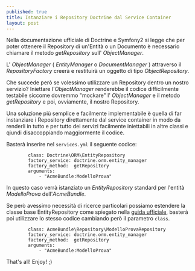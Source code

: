 ```yaml
---
published: true
title: Istanziare i Repository Doctrine dal Service Container
layout: post
---
```


Nella documentazione ufficiale di Doctrine e Symfony2 si legge che per poter ottenere il Repository di un'Entità o un Documento è necessario chiamare il metodo _getRepository_ sull' _ObjectManager_.

L' _ObjectManager_ ( _EntityManager_ o _DocumentManager_ ) attraverso il _RepositoryFactory_ creerà e restituirà un oggetto di tipo _ObjectRepository_.

Che succede però se volessimo utilizzare un Repository dentro un nostro servizio? Iniettare l'_ObjectManager_ renderebbe il codice difficilmente testabile siccome dovremmo "mockare" l' _ObjectManager_ e il metodo _getRepository_ e poi, ovviamente, il nostro Repository.

Una soluzione più semplice e facilmente implementabile è quella di far instanziare i Repository direttamente dal service container in modo da renderli in tutto e per tutto dei servizi facilmente iniettabili in altre classi e qiundi disaccoppiando maggiormente il codice.

Basterà inserire nel `services.yml` il seguente codice:

```acme_bundle.models.repository:
        class: Doctrine\ORM\EntityRepository
        factory_service: doctrine.orm.entity_manager
        factory_method:  getRepository
        arguments:
            - "AcmeBundle:ModelloProva"
```

In questo caso verrà istanziato un _EntityRepository_ standard per l'entità _ModelloProva_ dell'_AcmeBundle_.

Se però avessimo necessità di ricerce particolari possiamo estendere la classe base EntityRepository come spiegato nella [guida ufficiale](http://symfony.com/doc/current/book/doctrine.html#custom-repository-classes), basterà poi utilizzare lo stesso codice cambiando però il parametro `class`.

```acme_bundle.models.repository:
        class: AcmeBundle\Repository\ModelloProvaRepository
        factory_service: doctrine.orm.entity_manager
        factory_method:  getRepository
        arguments:
            - "AcmeBundle:ModelloProva"
```

That's all! Enjoy! ;)
